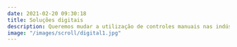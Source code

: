 ```yaml
---
date: 2021-02-20 09:30:18
title: Soluções digitais
description: Queremos mudar a utilização de controles manuais nas indústrias e corporações, trazendo inovação e acesso fácil a digitalização e automação de processos de back-office. Tanto construindo soluções digitais customizadas e aderentes ao negócio, quanto proporcionando soluções prontas para as necessidades dos clientes.
image: "/images/scroll/digital1.jpg"
---
```

